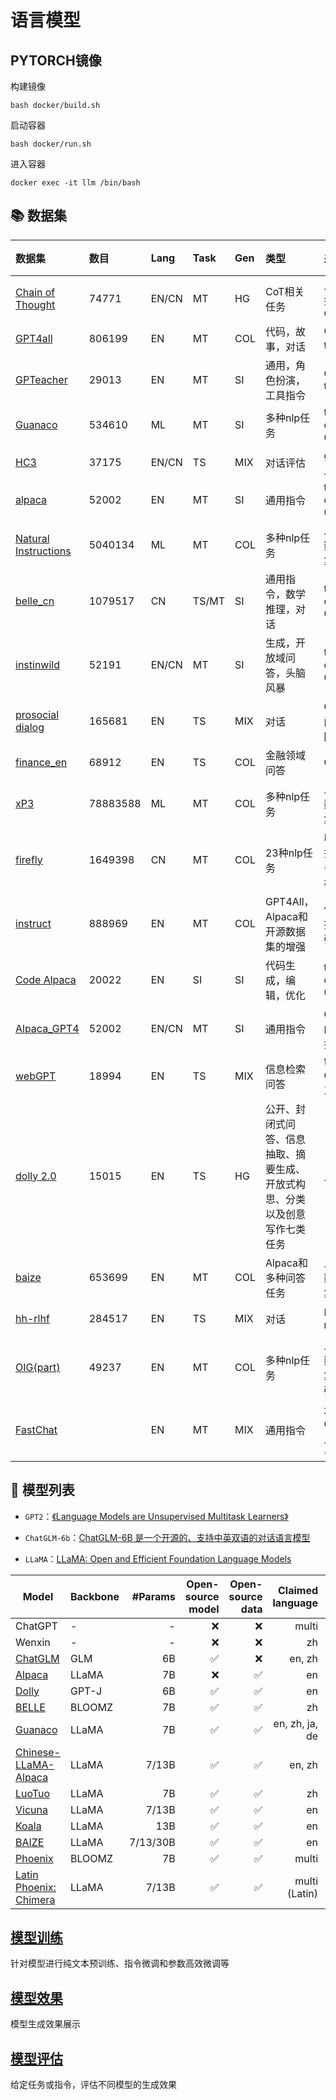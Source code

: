 # 语言模型

## PYTORCH镜像

构建镜像

```docker
bash docker/build.sh 
```

启动容器

```docker
bash docker/run.sh
```

进入容器

```docker
docker exec -it llm /bin/bash
```

## 📚 数据集

| 数据集                                                                          | 数目       | Lang  | Task  | Gen | 类型                                    | 来源                          | 链接                                                                                       |
|:-----------------------------------------------------------------------------|:---------|:------|:------|:----|:--------------------------------------|:----------------------------|:-----------------------------------------------------------------------------------------|
| [Chain of Thought](https://github.com/google-research/FLAN)                  | 74771    | EN/CN | MT    | HG  | CoT相关任务                               | 人在现有数据集上标注CoT               | [下载](https://huggingface.co/datasets/QingyiSi/Alpaca-CoT/tree/main/Chain-of-Thought)     |
| [GPT4all](https://github.com/nomic-ai/gpt4all)                               | 806199   | EN    | MT    | COL | 代码，故事，对话                              | GPT-3.5-turbo 蒸馏            | [下载](https://huggingface.co/datasets/QingyiSi/Alpaca-CoT/tree/main/GPT4all)              |
| [GPTeacher](https://github.com/teknium1/GPTeacher)                           | 29013    | EN    | MT    | SI  | 通用，角色扮演，工具指令                          | GPT-4 & toolformer          | [下载](https://huggingface.co/datasets/QingyiSi/Alpaca-CoT/tree/main/GPTeacher)            |
| [Guanaco](https://huggingface.co/datasets/JosephusCheung/GuanacoDataset)     | 534610   | ML    | MT    | SI  | 多种nlp任务                               | text-davinci-003            | [下载](https://huggingface.co/datasets/QingyiSi/Alpaca-CoT/tree/main/Guanaco)              |
| [HC3](https://huggingface.co/datasets/Hello-SimpleAI/HC3)                    | 37175    | EN/CN | TS    | MIX | 对话评估                                  | gpt-3.5 或 人工                | [下载](https://huggingface.co/datasets/QingyiSi/Alpaca-CoT/tree/main/HC3)                  |
| [alpaca](https://github.com/tatsu-lab/stanford_alpaca)                       | 52002    | EN    | MT    | SI  | 通用指令                                  | text-davinci-003            | [下载](https://huggingface.co/datasets/QingyiSi/Alpaca-CoT/tree/main/alpaca)               |
| [Natural Instructions](https://github.com/allenai/natural-instructions)      | 5040134  | ML    | MT    | COL | 多种nlp任务                               | 人工标注的数据集的收集                 | [下载](https://huggingface.co/datasets/QingyiSi/Alpaca-CoT/tree/main/Natural-Instructions) |
| [belle_cn](https://huggingface.co/BelleGroup)                                | 1079517  | CN    | TS/MT | SI  | 通用指令，数学推理，对话                          | text-davunci-003            | [下载](https://huggingface.co/datasets/QingyiSi/Alpaca-CoT/tree/main/belle_cn)             |
| [instinwild](https://github.com/XueFuzhao/InstructionWild)                   | 52191    | EN/CN | MT    | SI  | 生成，开放域问答，头脑风暴                         | text-davunci-003            | [下载](https://huggingface.co/datasets/QingyiSi/Alpaca-CoT/tree/main/instinwild)           |
| [prosocial dialog](https://huggingface.co/datasets/allenai/prosocial-dialog) | 165681   | EN    | TS    | MIX | 对话                                    | GPT-3改写问题，人工回复              | [下载](https://huggingface.co/datasets/QingyiSi/Alpaca-CoT/tree/main/prosocial-dialog)     |
| [finance_en](https://huggingface.co/datasets/gbharti/finance-alpaca)         | 68912    | EN    | TS    | COL | 金融领域问答                                | GPT3.5                      | [下载](https://huggingface.co/datasets/QingyiSi/Alpaca-CoT/tree/main/)                     |
| [xP3](https://huggingface.co/datasets/bigscience/xP3)                        | 78883588 | ML    | MT    | COL | 多种nlp任务                               | 人工标注的数据集的收集                 | [下载](https://huggingface.co/datasets/QingyiSi/Alpaca-CoT/tree/main/xP3)                  |
| [firefly](https://github.com/yangjianxin1/Firefly)                           | 1649398  | CN    | MT    | COL | 23种nlp任务                              | 收集中文数据集，人工书写指令模板            | [下载](https://huggingface.co/datasets/QingyiSi/Alpaca-CoT/tree/main/firefly)              |
| [instruct](https://huggingface.co/datasets/swype/instruct)                   | 888969   | EN    | MT    | COL | GPT4All，Alpaca和开源数据集的增强               | 使用AllenAI提供的nlp增强工具         | [下载](https://huggingface.co/datasets/QingyiSi/Alpaca-CoT/tree/main/instruct)             |
| [Code Alpaca](https://github.com/sahil280114/codealpaca)                     | 20022    | EN    | SI    | SI  | 代码生成，编辑，优化                            | text-davinci-003            | [下载](https://huggingface.co/datasets/QingyiSi/Alpaca-CoT/tree/main/CodeAlpaca)           |
| [Alpaca_GPT4](https://github.com/Instruction-Tuning-with-GPT-4/GPT-4-LLM)    | 52002    | EN/CN | MT    | SI  | 通用指令                                  | GPT-4 生成的Alpaca数据           | [下载](https://huggingface.co/datasets/QingyiSi/Alpaca-CoT/tree/main/alpacaGPT4)           |
| [webGPT](https://huggingface.co/datasets/openai/webgpt_comparisons)          | 18994    | EN    | TS    | MIX | 信息检索问答                                | fine-tuned GPT-3 + 人工评估     | [下载](https://huggingface.co/datasets/QingyiSi/Alpaca-CoT/tree/main/webGPT)               |
| [dolly 2.0](https://github.com/databrickslabs/dolly)                         | 15015    | EN    | TS    | HG  | 公开、封闭式问答、信息抽取、摘要生成、开放式构思、分类以及创意写作七类任务 | 人工标注                        | [下载](https://huggingface.co/datasets/QingyiSi/Alpaca-CoT/tree/main/dolly)                |
| [baize](https://github.com/project-baize/baize-chatbot)                      | 653699   | EN    | MT    | COL | Alpaca和多种问答任务                         | 人工标注的数据集的收集                 | [下载](https://huggingface.co/datasets/QingyiSi/Alpaca-CoT/tree/main/baize)                |
| [hh-rlhf](https://github.com/anthropics/hh-rlhf)                             | 284517   | EN    | TS    | MIX | 对话                                    | RLHF models                 | [下载](https://huggingface.co/datasets/QingyiSi/Alpaca-CoT/tree/main/hh-rlhf)              |
| [OIG(part)](https://laion.ai/blog/oig-dataset/)                              | 49237    | EN    | MT    | COL | 多种nlp任务                               | 人工标注的数据集的收集和数据增强            | [下载](https://huggingface.co/datasets/QingyiSi/Alpaca-CoT/tree/main/OIG)                  |
| [FastChat](https://github.com/lm-sys/FastChat)                               |          | EN    | MT    | MIX | 通用指令                                  | 众包收集ChatGPT与人的交互 (ShareGPT) |                                                                                          |


## 🐼 模型列表

+ `GPT2`：[《Language Models are Unsupervised Multitask Learners》](https://d4mucfpksywv.cloudfront.net/better-language-models/language-models.pdf)

+ `ChatGLM-6b`：[ChatGLM-6B 是一个开源的、支持中英双语的对话语言模型](https://github.com/THUDM/ChatGLM-6B)

+ `LLaMA`：[LLaMA: Open and Efficient Foundation Language Models](https://github.com/facebookresearch/llama)


| Model                                                                   | Backbone |  #Params | Open-source model | Open-source data | Claimed language | Post-training (instruction) | Post-training (conversation) | Release date |
|-------------------------------------------------------------------------|----------|---------:|------------------:|-----------------:|-----------------:|----------------------------:|-----------------------------:|-------------:|
| ChatGPT                                                                 | -        |        - |                 ❌ |                ❌ |            multi |                             |                              |     11/30/22 |
| Wenxin                                                                  | -        |        - |                 ❌ |                ❌ |               zh |                             |                              |     03/16/23 |
| [ChatGLM](https://github.com/THUDM/ChatGLM-6B)                          | GLM      |       6B |                 ✅ |                ❌ |           en, zh |                             |                              |     03/16/23 |
| [Alpaca](https://github.com/tatsu-lab/stanford_alpaca)                  | LLaMA    |       7B |                 ❌ |                ✅ |               en |                     52K, en |                            ❌ |     03/13/23 |
| [Dolly](https://github.com/databrickslabs/dolly)                        | GPT-J    |       6B |                 ✅ |                ✅ |               en |                     52K, en |                            ❌ |     03/24/23 |
| [BELLE](https://github.com/LianjiaTech/BELLE)                           | BLOOMZ   |       7B |                 ✅ |                ✅ |               zh |                    1.5M, zh |                            ❌ |     03/26/23 |
| [Guanaco](https://guanaco-model.github.io/)                             | LLaMA    |       7B |                 ✅ |                ✅ |   en, zh, ja, de |                 534K, multi |                            ❌ |     03/26/23 |
| [Chinese-LLaMA-Alpaca](https://github.com/ymcui/Chinese-LLaMA-Alpaca)   | LLaMA    |    7/13B |                 ✅ |                ✅ |           en, zh |                2M/3M, en/zh |                            ❌ |     03/28/23 |
| [LuoTuo](https://github.com/LC1332/Luotuo-Chinese-LLM)                  | LLaMA    |       7B |                 ✅ |                ✅ |               zh |                     52K, zh |                            ❌ |     03/31/23 |
| [Vicuna](https://github.com/lm-sys/FastChat)                            | LLaMA    |    7/13B |                 ✅ |                ✅ |               en |                           ❌ |                   70K, multi |     03/13/23 |
| [Koala](https://github.com/young-geng/EasyLM)                           | LLaMA    |      13B |                 ✅ |                ✅ |               en |                    355K, en |                     117K, en |     04/03/23 |
| [BAIZE](https://github.com/project-baize/baize-chatbot)                 | LLaMA    | 7/13/30B |                 ✅ |                ✅ |               en |                           ❌ |                   111.5K, en |     04/04/23 |
| [Phoenix](https://github.com/FreedomIntelligence/LLMZoo)                | BLOOMZ   |       7B |                 ✅ |                ✅ |            multi |                         40+ |                          40+ |     04/08/23 |
| [Latin Phoenix: Chimera](https://github.com/FreedomIntelligence/LLMZoo) | LLaMA    |    7/13B |                 ✅ |                ✅ |    multi (Latin) |                       Latin |      


## [模型训练](./llmtuning)

针对模型进行纯文本预训练、指令微调和参数高效微调等

## [模型效果](./service)

模型生成效果展示

## [模型评估](./evaluate)

给定任务或指令，评估不同模型的生成效果